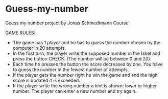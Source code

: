 # Guess-my-number
Guess my number project by Jonas Schmedtmann Course


GAME RULES:  
- The game has 1 player and he has to guess the number chosen by the computer in 20 attempts. 
- In the first turn, the player write the supposed number in the label and press the button CHECK. (The number will be between 0 and 20).
- Each time he presses the button the score decreases by one. You have to guess the number in the fewest number of attempts.
- If the player gets the number right he win the game and and the high score is updated if is exceeded.
- If the player write the wrong number a hint is shown: lower or higher number. The player can enter a new number and try again.
